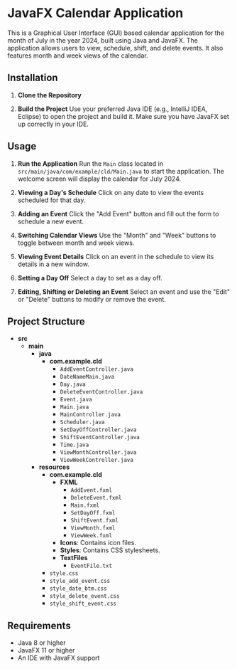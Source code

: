 # JavaFX Calendar Application

This is a Graphical User Interface (GUI) based calendar application for the month of July in the year 2024, built using Java and JavaFX. The application allows users to view, schedule, shift, and delete events. It also features month and week views of the calendar. 

## Installation

1. **Clone the Repository**

2. **Build the Project**
    Use your preferred Java IDE (e.g., IntelliJ IDEA, Eclipse) to open the project and build it. Make sure you have JavaFX set up correctly in your IDE.

## Usage

1. **Run the Application**
    Run the `Main` class located in `src/main/java/com/example/cld/Main.java` to start the application. The welcome screen will display the calendar for July 2024.

2. **Viewing a Day's Schedule**
    Click on any date to view the events scheduled for that day.

3. **Adding an Event**
    Click the "Add Event" button and fill out the form to schedule a new event.

4. **Switching Calendar Views**
    Use the "Month" and "Week" buttons to toggle between month and week views.

5. **Viewing Event Details**
    Click on an event in the schedule to view its details in a new window.

6. **Setting a Day Off**
    Select a day to set as a day off.

7. **Editing, Shifting or Deleting an Event**
    Select an event and use the "Edit" or "Delete" buttons to modify or remove the event.

## Project Structure

- **src**
  - **main**
    - **java**
      - **com.example.cld**
        - `AddEventController.java`
        - `DateNameMain.java`
        - `Day.java`
        - `DeleteEventController.java`
        - `Event.java`
        - `Main.java`
        - `MainController.java`
        - `Scheduler.java`
        - `SetDayOffController.java`
        - `ShiftEventController.java`
        - `Time.java`
        - `ViewMonthController.java`
        - `ViewWeekController.java`
    - **resources**
      - **com.example.cld**
        - **FXML**
          - `AddEvent.fxml`
          - `DeleteEvent.fxml`
          - `Main.fxml`
          - `SetDayOff.fxml`
          - `ShiftEvent.fxml`
          - `ViewMonth.fxml`
          - `ViewWeek.fxml`
        - **Icons**: Contains icon files.
        - **Styles**: Contains CSS stylesheets.
        - **TextFiles**
          - `EventFile.txt`
      - `style.css`
      - `style_add_event.css`
      - `style_date_btm.css`
      - `style_delete_event.css`
      - `style_shift_event.css`

## Requirements

- Java 8 or higher
- JavaFX 11 or higher
- An IDE with JavaFX support
